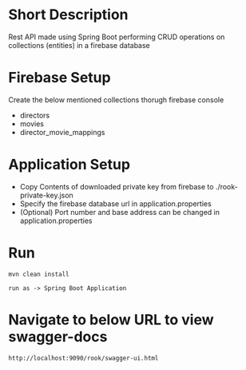 # Short Description

Rest API made using Spring Boot performing CRUD operations on collections (entities) in a firebase database

# Firebase Setup

Create the below mentioned collections thorugh firebase console

* directors
* movies
* director_movie_mappings


# Application Setup

* Copy Contents of downloaded private key from firebase to ./rook-private-key.json
* Specify the firebase database url in application.properties
* (Optional) Port number and base address can be changed in application.properties

# Run
```
mvn clean install
```
```
run as -> Spring Boot Application
```
# Navigate to below URL to view swagger-docs
```
http://localhost:9090/rook/swagger-ui.html
```